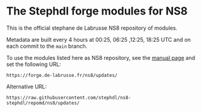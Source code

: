 # The Stephdl forge modules for NS8

This is the official stephane de Labrusse NS8 repository of modules.

Metadata are built every 4 hours at 00:25, 06:25 ,12:25, 18:25 UTC and on each commit to the `main` branch.

To use the modules listed here as NS8 repository, see the [manual
page](https://docs.nethserver.org/projects/ns8/en/latest/modules.html#software-repositories)
and set the following URL:

    https://forge.de-labrusse.fr/ns8/updates/

Alternative URL:

    https://raw.githubusercontent.com/stephdl/ns8-stephdl/repomd/ns8/updates/

